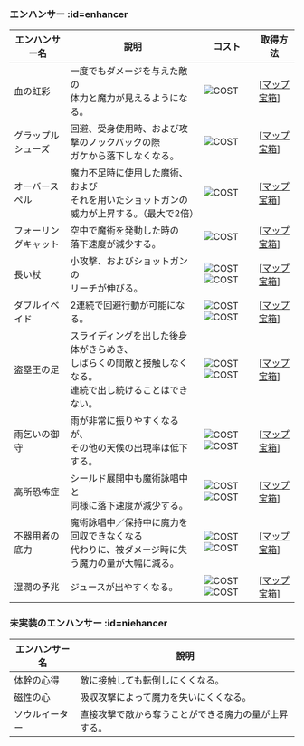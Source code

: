 ### エンハンサー :id=enhancer

<!-- このマークを使用しページ内のURLをリダイレクト可能 -->
[マップ宝箱]: wiki/ja/map/chest_locations
[COST]: ../../../assets/images/wiki/table_of_contents/COST.png

| エンハンサー名 | 說明 | コスト | 取得方法 |
|---|---|---|---|
| 血の虹彩 | 一度でもダメージを与えた敵の<br>体力と魔力が見えるようになる。 | ![COST] | [[マップ宝箱]] |
| グラップルシューズ | 回避、受身使用時、および攻撃のノックバックの際<br>ガケから落下しなくなる。 | ![COST] | [[マップ宝箱]] |
| オーバースペル | 魔力不足時に使用した魔術、および<br>それを用いたショットガンの威力が上昇する。（最大で2倍） | ![COST] | [[マップ宝箱]] |
| フォーリングキャット | 空中で魔術を発動した時の<br>落下速度が減少する。 | ![COST] | [[マップ宝箱]] |
| 長い杖 | 小攻撃、およびショットガンの<br>リーチが伸びる。 | ![COST]![COST] | [[マップ宝箱]] |
| ダブルイベイド | 2連続で回避行動が可能になる。 | ![COST]![COST] | [[マップ宝箱]] |
| 盗塁王の足 | 	スライディングを出した後身体がきらめき、<br>しばらくの間敵と接触しなくなる。<br>連続で出し続けることはできない。 | ![COST]![COST] | [[マップ宝箱]] |
| 雨乞いの御守 | 雨が非常に振りやすくなるが、<br>その他の天候の出現率は低下する。 | ![COST]![COST] | [[マップ宝箱]] |
| 高所恐怖症 | シールド展開中も魔術詠唱中と<br>同様に落下速度が減少する。 | ![COST]![COST] | [[マップ宝箱]] |
| 不器用者の底力 | 魔術詠唱中／保持中に魔力を回収できなくなる<br>代わりに、被ダメージ時に失う魔力の量が大幅に減る。 | ![COST]![COST] | [[マップ宝箱]] |
| 湿潤の予兆 | ジュースが出やすくなる。 | ![COST]![COST] | [[マップ宝箱]] |


### 未実装のエンハンサー :id=niehancer

| エンハンサー名 | 說明  |
|---|---|
| 体幹の心得 | 敵に接触しても転倒しにくくなる。 |
| 磁性の心 | 吸収攻撃によって魔力を失いにくくなる。 |
| ソウルイーター | 直接攻撃で敵から奪うことができる魔力の量が上昇する。 |
